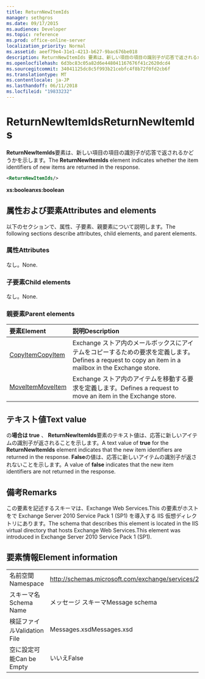```yaml
---
title: ReturnNewItemIds
manager: sethgros
ms.date: 09/17/2015
ms.audience: Developer
ms.topic: reference
ms.prod: office-online-server
localization_priority: Normal
ms.assetid: aeef79e4-31e1-4213-b627-9bac676be018
description: ReturnNewItemIds 要素は、新しい項目の項目の識別子が応答で返されるかどうかを示します。
ms.openlocfilehash: 6d3bc83c05a82d6e448041167676f41c2620dcd4
ms.sourcegitcommit: 34041125dc8c5f993b21cebfc4f8b72f0fd2cb6f
ms.translationtype: MT
ms.contentlocale: ja-JP
ms.lasthandoff: 06/11/2018
ms.locfileid: "19833232"
---
```

# <a name="returnnewitemids"></a><span data-ttu-id="bd06d-103">ReturnNewItemIds</span><span class="sxs-lookup"><span data-stu-id="bd06d-103">ReturnNewItemIds</span></span>

<span data-ttu-id="bd06d-104">**ReturnNewItemIds**要素は、新しい項目の項目の識別子が応答で返されるかどうかを示します。</span><span class="sxs-lookup"><span data-stu-id="bd06d-104">The **ReturnNewItemIds** element indicates whether the item identifiers of new items are returned in the response.</span></span> 
  
```XML
<ReturnNewItemIds/>
```

 <span data-ttu-id="bd06d-105">**xs:boolean**</span><span class="sxs-lookup"><span data-stu-id="bd06d-105">**xs:boolean**</span></span>
## <a name="attributes-and-elements"></a><span data-ttu-id="bd06d-106">属性および要素</span><span class="sxs-lookup"><span data-stu-id="bd06d-106">Attributes and elements</span></span>

<span data-ttu-id="bd06d-107">以下のセクションで、属性、子要素、親要素について説明します。</span><span class="sxs-lookup"><span data-stu-id="bd06d-107">The following sections describe attributes, child elements, and parent elements.</span></span>
  
### <a name="attributes"></a><span data-ttu-id="bd06d-108">属性</span><span class="sxs-lookup"><span data-stu-id="bd06d-108">Attributes</span></span>

<span data-ttu-id="bd06d-109">なし。</span><span class="sxs-lookup"><span data-stu-id="bd06d-109">None.</span></span>
  
### <a name="child-elements"></a><span data-ttu-id="bd06d-110">子要素</span><span class="sxs-lookup"><span data-stu-id="bd06d-110">Child elements</span></span>

<span data-ttu-id="bd06d-111">なし。</span><span class="sxs-lookup"><span data-stu-id="bd06d-111">None.</span></span>
  
### <a name="parent-elements"></a><span data-ttu-id="bd06d-112">親要素</span><span class="sxs-lookup"><span data-stu-id="bd06d-112">Parent elements</span></span>

|<span data-ttu-id="bd06d-113">**要素**</span><span class="sxs-lookup"><span data-stu-id="bd06d-113">**Element**</span></span>|<span data-ttu-id="bd06d-114">**説明**</span><span class="sxs-lookup"><span data-stu-id="bd06d-114">**Description**</span></span>|
|:-----|:-----|
|[<span data-ttu-id="bd06d-115">CopyItem</span><span class="sxs-lookup"><span data-stu-id="bd06d-115">CopyItem</span></span>](copyitem.md) <br/> |<span data-ttu-id="bd06d-116">Exchange ストア内のメールボックスにアイテムをコピーするための要求を定義します。</span><span class="sxs-lookup"><span data-stu-id="bd06d-116">Defines a request to copy an item in a mailbox in the Exchange store.</span></span>  <br/> |
|[<span data-ttu-id="bd06d-117">MoveItem</span><span class="sxs-lookup"><span data-stu-id="bd06d-117">MoveItem</span></span>](moveitem.md) <br/> |<span data-ttu-id="bd06d-118">Exchange ストア内のアイテムを移動する要求を定義します。</span><span class="sxs-lookup"><span data-stu-id="bd06d-118">Defines a request to move an item in the Exchange store.</span></span>  <br/> |
   
## <a name="text-value"></a><span data-ttu-id="bd06d-119">テキスト値</span><span class="sxs-lookup"><span data-stu-id="bd06d-119">Text value</span></span>

<span data-ttu-id="bd06d-120">の**場合は true** 、 **ReturnNewItemIds**要素のテキスト値は、応答に新しいアイテムの識別子が返されることを示します。</span><span class="sxs-lookup"><span data-stu-id="bd06d-120">A text value of **true** for the **ReturnNewItemIds** element indicates that the new item identifiers are returned in the response.</span></span> <span data-ttu-id="bd06d-121">**False**の値は、応答に新しいアイテムの識別子が返されないことを示します。</span><span class="sxs-lookup"><span data-stu-id="bd06d-121">A value of **false** indicates that the new item identifiers are not returned in the response.</span></span> 
  
## <a name="remarks"></a><span data-ttu-id="bd06d-122">備考</span><span class="sxs-lookup"><span data-stu-id="bd06d-122">Remarks</span></span>

<span data-ttu-id="bd06d-123">この要素を記述するスキーマは、Exchange Web Services.This の要素がホストをで Exchange Server 2010 Service Pack 1 (SP1) を導入する IIS 仮想ディレクトリにあります。</span><span class="sxs-lookup"><span data-stu-id="bd06d-123">The schema that describes this element is located in the IIS virtual directory that hosts Exchange Web Services.This element was introduced in Exchange Server 2010 Service Pack 1 (SP1).</span></span>
  
## <a name="element-information"></a><span data-ttu-id="bd06d-124">要素情報</span><span class="sxs-lookup"><span data-stu-id="bd06d-124">Element information</span></span>

|||
|:-----|:-----|
|<span data-ttu-id="bd06d-125">名前空間</span><span class="sxs-lookup"><span data-stu-id="bd06d-125">Namespace</span></span>  <br/> |http://schemas.microsoft.com/exchange/services/2006/messages  <br/> |
|<span data-ttu-id="bd06d-126">スキーマ名</span><span class="sxs-lookup"><span data-stu-id="bd06d-126">Schema Name</span></span>  <br/> |<span data-ttu-id="bd06d-127">メッセージ スキーマ</span><span class="sxs-lookup"><span data-stu-id="bd06d-127">Message schema</span></span>  <br/> |
|<span data-ttu-id="bd06d-128">検証ファイル</span><span class="sxs-lookup"><span data-stu-id="bd06d-128">Validation File</span></span>  <br/> |<span data-ttu-id="bd06d-129">Messages.xsd</span><span class="sxs-lookup"><span data-stu-id="bd06d-129">Messages.xsd</span></span>  <br/> |
|<span data-ttu-id="bd06d-130">空に設定可能</span><span class="sxs-lookup"><span data-stu-id="bd06d-130">Can be Empty</span></span>  <br/> |<span data-ttu-id="bd06d-131">いいえ</span><span class="sxs-lookup"><span data-stu-id="bd06d-131">False</span></span>  <br/> |
   

